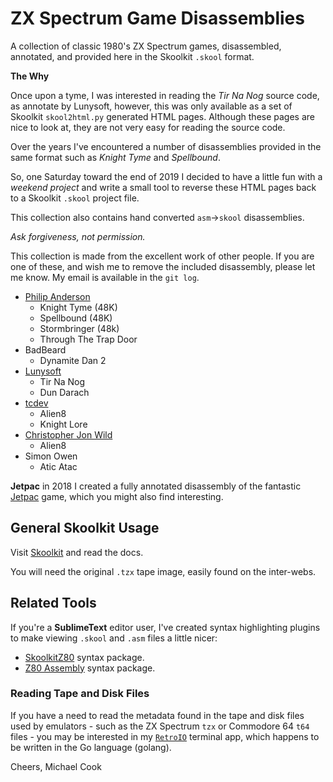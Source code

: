 # ZX Spectrum Game Disassemblies

A collection of classic 1980's ZX Spectrum games, disassembled, annotated,
and provided here in the Skoolkit `.skool` format.

**The Why**

Once upon a tyme, I was interested in reading the _Tir Na Nog_ source code, as
annotate by Lunysoft, however, this was only available as a set of Skoolkit
`skool2html.py` generated HTML pages. Although these pages are nice to look at,
they are not very easy for reading the source code.

Over the years I've encountered a number of disassemblies provided in the same
format such as _Knight Tyme_ and _Spellbound_.

So, one Saturday toward the end of 2019 I decided to have a little fun with a
_weekend project_ and write a small tool to reverse these HTML pages back to a
Skoolkit `.skool` project file.

This collection also contains hand converted `asm`->`skool` disassemblies.

_Ask forgiveness, not permission._

This collection is made from the excellent work of other people. If you are
one of these, and wish me to remove the included disassembly, please let me
know. My email is available in the `git log`.

* [Philip Anderson](http://community.dur.ac.uk/philip.anderson/disassemblies/)
  - Knight Tyme (48K)
  - Spellbound (48K)
  - Stormbringer (48k)
  - Through The Trap Door
* BadBeard
  - Dynamite Dan 2
* [Lunysoft](http://www.luny.co.uk)
  - Tir Na Nog
  - Dun Darach
* [tcdev](http://members.iinet.net.au/~msmcdoug/zx/)
  - Alien8
  - Knight Lore
* [Christopher Jon Wild](http://www.icemark.com/downloads/)
  - Alien8
* Simon Owen
  - Atic Atac


**Jetpac** in 2018 I created a fully annotated disassembly of the fantastic
[Jetpac](https://github.com/mrcook/jetpac-disassembly) game, which you might
also find interesting.


## General Skoolkit Usage

Visit [Skoolkit](https://skoolkit.ca/) and read the docs.

You will need the original `.tzx` tape image, easily found on the inter-webs.


## Related Tools

If you're a **SublimeText** editor user, I've created syntax highlighting
plugins to make viewing `.skool` and `.asm` files a little nicer:

* [SkoolkitZ80](https://packagecontrol.io/packages/SkoolkitZ80) syntax package.
* [Z80 Assembly](https://packagecontrol.io/packages/Z80%20Assembly) syntax package.

### Reading Tape and Disk Files

If you have a need to read the metadata found in the tape and disk files used
by emulators - such as the ZX Spectrum `tzx` or Commodore 64 `t64` files - you
may be interested in my [`RetroIO`](https://github.com/mrcook/retroio) terminal
app, which happens to be written in the Go language (golang).

Cheers,
Michael Cook
